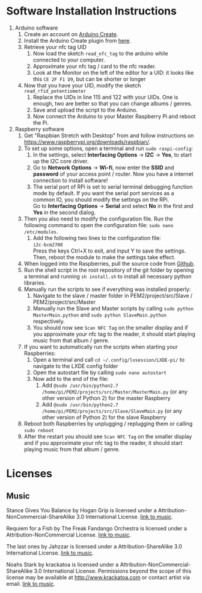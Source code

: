 # Software Installation Instructions
1. Arduino software
    1. Create an account on [Arduino Create](https://create.arduino.cc/).
    2. Install the Arduino Create plugin from [here](https://create.arduino.cc/getting-started/plugin).
    3. Retrieve your nfc tag UID
        1. Now load the sketch `read_nfc_tag` to the arduino while connected to your computer.
        2. Approximate your nfc tag / card to the nfc reader.
        3. Look at the Monitor on the left of the editor for a UID: it looks like this `CE 2F F1 D9`, but can be shorter or longer
    4. Now that you have your UID, modify the sketch `read_rfid_potentiometer`
        1. Replace the UIDs in line 115 and 122 with your UIDs. One is enough, two are better so that you can change albums / genres.
        2. Save and upload the script to the Arduino.
        3. Now connect the Arduino to your Master Raspberry Pi and reboot the Pi.
2. Raspberry software
    1. Get "Raspbian Stretch with Desktop" from and follow instructions on https://www.raspberrypi.org/downloads/raspbian/.
    2. To set up some options, open a terminal and run `sudo raspi-config`:
        1. In the settings, select **Interfacing Options** -> **I2C** -> **Yes**, to start up the I2C core driver.
        2. Go to **Network Options** -> **Wi-fi**, now enter the **SSID** and **password** of your access point / router. Now you have a internet connection to install software!
        3. The serial port of RPi is set to serial terminal debugging function mode by default. If you want the serial port services as a common IO, you should modify the settings on the RPi.  
        Go to **Interfacing Options** -> **Serial** and select **No** in the first and **Yes** in the second dialog.
    3. Then you also need to modify the configuration file. Run the following command to open the configuration file: `sudo nano /etc/modules`.
        1. Add the following two lines to the configuration file:  
           `i2c-bcm2708`  
           Press the keys Ctrl+X to exit, and input Y to save the settings. Then, reboot the module to make the settings take effect.
    4. When logged into the Raspberries, pull the source code from [Github]().
    5. Run the shell script in the root repository of the git folder by opening a terminal and running `sh install.sh` to install all necessary python libraries.
    6. Manually run the scripts to see if everything was installed properly:
        1. Navigate to the slave / master folder in PEM2/project/src/Slave / PEM2/project/src/Master 
        2. Manually run the Slave and Master scripts by calling `sudo python MasterMain.python` and `sudo python SlaveMain.python` respectively.
        3. You should now see `Scan NFC Tag` on the smaller display and if you approximate your nfc tag to the reader, it should start playing music from that album / genre.
    7.  If you want to automatically run the scripts when starting your Raspberries:
        1. Open a terminal and call `cd ~/.config/lxsession/LXDE-pi/` to navigate to the LXDE config folder
        2. Open the autostart file by calling `sudo nano autostart`
        3. Now add to the end of the file:
            1. Add `@sudo /usr/bin/python2.7 /home/pi/PEM2/projects/src/Master/MasterMain.py` (or any other version of Python 2) for the master Raspberry
            2. Add `@sudo /usr/bin/python2.7 /home/pi/PEM2/projects/src/Slave/SlaveMain.py` (or any other version of Python 2) for the slave Raspberry
    8.  Reboot both Raspberries by unplugging / replugging them or calling `sudo reboot`
    9.  After the restart you should see `Scan NFC Tag` on the smaller display and if you approximate your nfc tag to the reader, it should start playing music from that album / genre.

# Licenses

## Music

Stance Gives You Balance by Hogan Grip is licensed under a Attribution-NonCommercial-ShareAlike 3.0 International License. [link to music](http://freemusicarchive.org/music/Hogan_Grip/Hogan_Grip_-_Stance_Gives_You_Balance/3_Stance_Gives_You_Balance).

Requiem for a Fish by The Freak Fandango Orchestra is licensed under a Attribution-NonCommercial License. [link to music](http://freemusicarchive.org/music/The_Freak_Fandango_Orchestra/Tales_Of_A_Dead_Fish/Requiem_for_a_Fish_1403).

The last ones by Jahzzar is licensed under a Attribution-ShareAlike 3.0 International License. [link to music](http://freemusicarchive.org/music/Jahzzar/Smoke_Factory/The_last_ones).

Noahs Stark by krackatoa is licensed under a Attribution-NonCommercial-ShareAlike 3.0 International License. 
Permissions beyond the scope of this license may be available at http://www.krackatoa.com or contact artist via email. [link to music](http://freemusicarchive.org/music/krackatoa/krackatoa_-_Singles_1002/Krackatoa_-_Noahs_Stark).